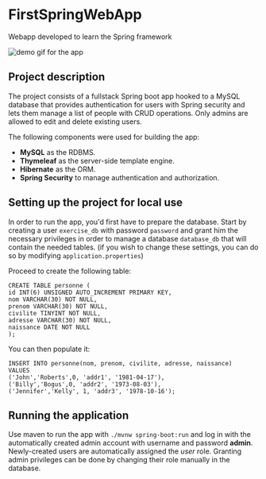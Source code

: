 # FirstSpringWebApp
Webapp developed to learn the Spring framework

![demo gif for the app](docs/demo.gif)

## Project description

The project consists of a fullstack Spring boot app hooked to a MySQL database that provides authentication for users with Spring security and lets them manage a list of people with CRUD operations. Only admins are allowed to edit and delete existing users. 

The following components were used for building the app:
- **MySQL** as the RDBMS.
- **Thymeleaf** as the server-side template engine.
- **Hibernate** as the ORM.
- **Spring Security** to manage authentication and authorization.

## Setting up the project for local use

In order to run the app, you'd first have to prepare the database. Start by creating a user `exercise_db` with password `password` and grant him the necessary privileges in order to manage a database `database_db` that will contain the needed tables. (if you wish to change these settings, you can do so by modifying `application.properties`)

Proceed to create the following table:

```
CREATE TABLE personne (
id INT(6) UNSIGNED AUTO_INCREMENT PRIMARY KEY,
nom VARCHAR(30) NOT NULL,
prenom VARCHAR(30) NOT NULL,
civilite TINYINT NOT NULL,
adresse VARCHAR(30) NOT NULL,
naissance DATE NOT NULL
);
```

You can then populate it:

```
INSERT INTO personne(nom, prenom, civilite, adresse, naissance)
VALUES
('John','Roberts',0, 'addr1', '1981-04-17'),
('Billy','Bogus',0, 'addr2', '1973-08-03'),
('Jennifer','Kelly', 1, 'addr3', '1978-10-16');
```

## Running the application
Use maven to run the app with `./mvnw spring-boot:run` and log in with the automatically created admin account with username and password **admin**. Newly-created users are automatically assigned the *user* role. Granting admin privileges can be done by changing their role manually in the database.
